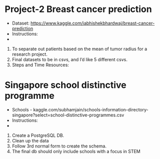 # Project-2 Breast cancer prediction

* Dataset: https://www.kaggle.com/iabhishekbhardwaj/breast-cancer-prediction
* Instructions:
* 
1. To separate out patients based on the mean of tumor radius for a research project.
2. Final datasets to be in csvs, and I’d like 5 different csvs.
3. Steps and Time Resources:

# Singapore school distinctive programme

* Schools - kaggle.com/subhamjain/schools-information-directory-singapore?select=school-distinctive-programmes.csv
* Instructions:
* 
1. Create a PostgreSQL DB.
2. Clean up the data
3. Follow 3rd normal form to create the schema.
4. The final db should only include schools with a focus in STEM
